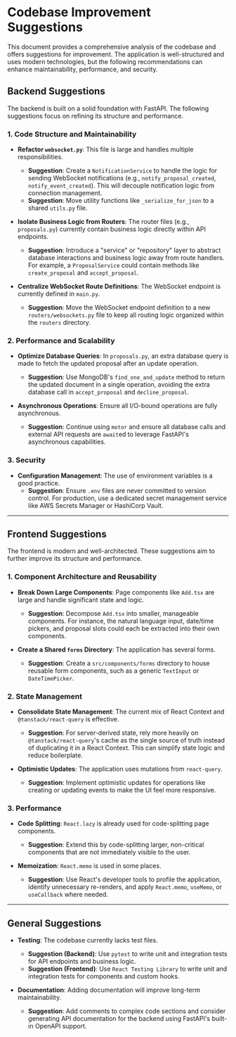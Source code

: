 # Codebase Improvement Suggestions

This document provides a comprehensive analysis of the codebase and offers suggestions for improvement. The application is well-structured and uses modern technologies, but the following recommendations can enhance maintainability, performance, and security.

## Backend Suggestions

The backend is built on a solid foundation with FastAPI. The following suggestions focus on refining its structure and performance.

### 1. Code Structure and Maintainability

*   **Refactor `websocket.py`**: This file is large and handles multiple responsibilities.
    *   **Suggestion**: Create a `NotificationService` to handle the logic for sending WebSocket notifications (e.g., `notify_proposal_created`, `notify_event_created`). This will decouple notification logic from connection management.
    *   **Suggestion**: Move utility functions like `_serialize_for_json` to a shared `utils.py` file.

*   **Isolate Business Logic from Routers**: The router files (e.g., `proposals.py`) currently contain business logic directly within API endpoints.
    *   **Suggestion**: Introduce a "service" or "repository" layer to abstract database interactions and business logic away from route handlers. For example, a `ProposalService` could contain methods like `create_proposal` and `accept_proposal`.

*   **Centralize WebSocket Route Definitions**: The WebSocket endpoint is currently defined in `main.py`.
    *   **Suggestion**: Move the WebSocket endpoint definition to a new `routers/websockets.py` file to keep all routing logic organized within the `routers` directory.

### 2. Performance and Scalability

*   **Optimize Database Queries**: In `proposals.py`, an extra database query is made to fetch the updated proposal after an update operation.
    *   **Suggestion**: Use MongoDB's `find_one_and_update` method to return the updated document in a single operation, avoiding the extra database call in `accept_proposal` and `decline_proposal`.

*   **Asynchronous Operations**: Ensure all I/O-bound operations are fully asynchronous.
    *   **Suggestion**: Continue using `motor` and ensure all database calls and external API requests are `await`ed to leverage FastAPI's asynchronous capabilities.

### 3. Security

*   **Configuration Management**: The use of environment variables is a good practice.
    *   **Suggestion**: Ensure `.env` files are never committed to version control. For production, use a dedicated secret management service like AWS Secrets Manager or HashiCorp Vault.

---

## Frontend Suggestions

The frontend is modern and well-architected. These suggestions aim to further improve its structure and performance.

### 1. Component Architecture and Reusability

*   **Break Down Large Components**: Page components like `Add.tsx` are large and handle significant state and logic.
    *   **Suggestion**: Decompose `Add.tsx` into smaller, manageable components. For instance, the natural language input, date/time pickers, and proposal slots could each be extracted into their own components.

*   **Create a Shared `forms` Directory**: The application has several forms.
    *   **Suggestion**: Create a `src/components/forms` directory to house reusable form components, such as a generic `TextInput` or `DateTimePicker`.

### 2. State Management

*   **Consolidate State Management**: The current mix of React Context and `@tanstack/react-query` is effective.
    *   **Suggestion**: For server-derived state, rely more heavily on `@tanstack/react-query`'s cache as the single source of truth instead of duplicating it in a React Context. This can simplify state logic and reduce boilerplate.

*   **Optimistic Updates**: The application uses mutations from `react-query`.
    *   **Suggestion**: Implement optimistic updates for operations like creating or updating events to make the UI feel more responsive.

### 3. Performance

*   **Code Splitting**: `React.lazy` is already used for code-splitting page components.
    *   **Suggestion**: Extend this by code-splitting larger, non-critical components that are not immediately visible to the user.

*   **Memoization**: `React.memo` is used in some places.
    *   **Suggestion**: Use React's developer tools to profile the application, identify unnecessary re-renders, and apply `React.memo`, `useMemo`, or `useCallback` where needed.

---

## General Suggestions

*   **Testing**: The codebase currently lacks test files.
    *   **Suggestion (Backend)**: Use `pytest` to write unit and integration tests for API endpoints and business logic.
    *   **Suggestion (Frontend)**: Use `React Testing Library` to write unit and integration tests for components and custom hooks.

*   **Documentation**: Adding documentation will improve long-term maintainability.
    *   **Suggestion**: Add comments to complex code sections and consider generating API documentation for the backend using FastAPI's built-in OpenAPI support.
